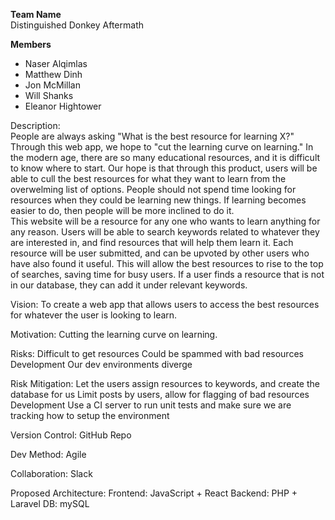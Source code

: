 **Team Name**  
Distinguished Donkey Aftermath

**Members**
- Naser Alqimlas
- Matthew Dinh
- Jon McMillan
- Will Shanks
- Eleanor Hightower

Description:  
 People are always asking "What is the best resource for learning X?" Through this web app, we hope to "cut the learning curve on learning." In the modern age, there are so many educational resources, and it is difficult to know where to start.  Our hope is that through this product, users will be able to cull the best resources for what they want to learn from the overwelming list of options. People should not spend time looking for resources when they could be learning new things. If learning becomes easier to do, then people will be more inclined to do it.  
 This website will be a resource for any one who wants to learn anything for any reason. Users will be able to search keywords related to whatever they are interested in, and find resources that will help them learn it. Each resource will be user submitted, and can be upvoted by other users who have also found it useful. This will allow the best resources to rise to the top of searches, saving time for busy users. If a user finds a resource that is not in our database, they can add it under relevant keywords. 

Vision: To create a web app that allows users to access the best resources for whatever the user is looking to learn.

Motivation: Cutting the learning curve on learning.

Risks: 
Difficult to get resources
Could be spammed with bad resources
Development
Our dev environments diverge

Risk Mitigation:
Let the users assign resources to keywords, and create the database for us
Limit posts by users, allow for flagging of bad resources
Development
Use a CI server to run unit tests and make sure we are tracking how to setup the environment
 

Version Control: GitHub Repo

Dev Method: Agile

Collaboration: Slack

Proposed Architecture: 
Frontend: JavaScript + React
Backend: PHP + Laravel
DB: mySQL

